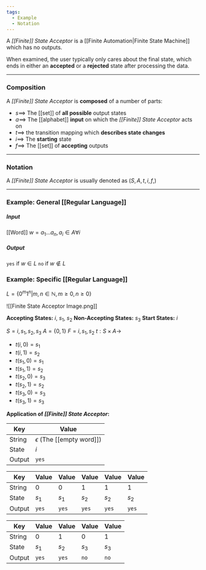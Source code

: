 ```yaml
---
tags:
  - Example
  - Notation
---
```

A _[[Finite]] State Acceptor_ is a [[Finite Automation|Finite State Machine]] which has no outputs.

When examined, the user typically only cares about the final state, which ends in either an **accepted** or a **rejected** state after processing the data.

---
### Composition
A _[[Finite]] State Acceptor_ is **composed** of a number of parts:
- $s \implies$ The [[set]] of **all possible** output states
- $a \implies$ The [[alphabet]] **input** on which the _[[Finite]] State Acceptor_ acts on
- $t \implies$  the transition mapping which **describes state changes**
- $i \implies$ The **starting** state 
- $f \implies$ The [[set]] of **accepting** outputs 
---
### Notation 
A _[[Finite]] State Acceptor_ is usually denoted as $(S, A, t, i, f,)$

---
### Example: General [[Regular Language]]
##### Input
[[Word]] $w = a_1...a_n, a_i \in A \forall i$

##### Output
`yes` if $w \in L$
`no` if $w \not\in L$

### Example: Specific [[Regular Language]]
$L = \{0^m1^n|m,n \in \mathbb N, m \ge 0, n \ge 0\}$

![[Finite State Acceptor Image.png]]

**Accepting States:** $i$, $s_1$, $s_2$ 
**Non-Accepting States:** $s_3$
**Start States:** $i$

$S = {i, s_1, s_2, s_3}$
$A = \{0, 1\}$
$F = {i, s_1, s_2}$
$t : S \times A \rightarrow$
- $t(i, 0) = s_1$
- $t(i, 1) = s_2$
- $t(s_1, 0) = s_1$
- $t(s_1, 1) = s_2$
- $t(s_2, 0) = s_3$
- $t(s_2, 1) = s_2$
- $t(s_3, 0) = s_3$
- $t(s_3, 1) = s_3$

**Application of _[[Finite]] State Acceptor_:** 

| Key    | Value                           |
| ------ | ------------------------------- |
| String | $\epsilon$ (The [[empty word]]) |
| State  | $i$                             |
| Output | `yes`                           |

| Key    | Value | Value | Value | Value | Value |
| ------ | ----- | ----- | ----- | ----- | ----- |
| String | $0$   | $0$   | $1$   | $1$   | $1$   |
| State  | $s_1$ | $s_1$ | $s_2$ | $s_2$ | $s_2$ |
| Output | `yes` | `yes` | `yes` | `yes` | `yes` |

| Key    | Value | Value | Value | Value |
| ------ | ----- | ----- | ----- | ----- |
| String | $0$   | $1$   | $0$   | $1$   |
| State  | $s_1$ | $s_2$ | $s_3$ | $s_3$ |
| Output | `yes` | `yes` | `no`  | `no`  |

